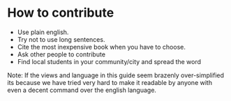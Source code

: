 How to contribute
=================

- Use plain english.
- Try not to use long sentences.
- Cite the most inexpensive book when you have to choose.
- Ask other people to contribute
- Find local students in your community/city and spread the word


Note: If the views and language in this guide seem brazenly over-simplified its because we have tried very hard to make it readable by anyone with even a decent command over the english language.